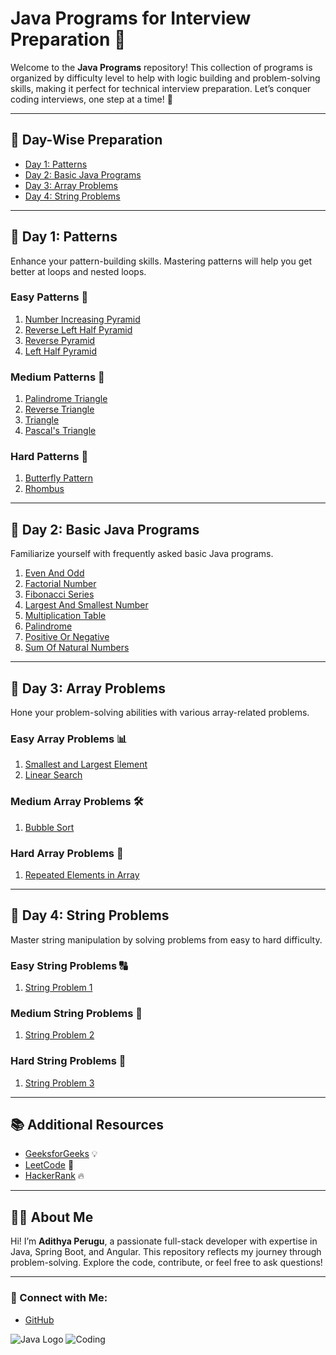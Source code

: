 # Java Programs for Interview Preparation 🚀

Welcome to the **Java Programs** repository! This collection of programs is organized by difficulty level to help with logic building and problem-solving skills, making it perfect for technical interview preparation. Let’s conquer coding interviews, one step at a time! 💪

---

## 📅 Day-Wise Preparation

- [Day 1: Patterns](#day-1-patterns)
- [Day 2: Basic Java Programs](#day-2-basic-java-programs)
- [Day 3: Array Problems](#day-3-array-problems)
- [Day 4: String Problems](#day-4-string-problems)

---

## 📅 Day 1: Patterns

Enhance your pattern-building skills. Mastering patterns will help you get better at loops and nested loops.

### Easy Patterns 🌱

1. [Number Increasing Pyramid](https://github.com/PERUGUADITHYA/JavaPrograms/blob/main/Patterns/Easy/NumberIncreasingPyramid.java)
2. [Reverse Left Half Pyramid](https://github.com/PERUGUADITHYA/JavaPrograms/blob/main/Patterns/Easy/ReverseLeftHalfPyramid.java)
3. [Reverse Pyramid](https://github.com/PERUGUADITHYA/JavaPrograms/blob/main/Patterns/Easy/ReversePyramid.java)
4. [Left Half Pyramid](https://github.com/PERUGUADITHYA/JavaPrograms/blob/main/Patterns/Easy/leftHalfPyramid.java)

### Medium Patterns 🌿

1. [Palindrome Triangle](https://github.com/PERUGUADITHYA/JavaPrograms/blob/main/Patterns/Medium/PalindromeTriangle.java)
2. [Reverse Triangle](https://github.com/PERUGUADITHYA/JavaPrograms/blob/main/Patterns/Medium/ReverseTriangle.java)
3. [Triangle](https://github.com/PERUGUADITHYA/JavaPrograms/blob/main/Patterns/Medium/Triangle.java)
4. [Pascal's Triangle](https://github.com/PERUGUADITHYA/JavaPrograms/blob/main/Patterns/Medium/pascalsTraingle.java)

### Hard Patterns 🌲

1. [Butterfly Pattern](https://github.com/PERUGUADITHYA/JavaPrograms/blob/main/Patterns/Hard/ButterflyPattern.java)
2. [Rhombus](https://github.com/PERUGUADITHYA/JavaPrograms/blob/main/Patterns/Hard/Rhombus.java)

---

## 📅 Day 2: Basic Java Programs

Familiarize yourself with frequently asked basic Java programs.

1. [Even And Odd](https://github.com/PERUGUADITHYA/JavaPrograms/blob/main/Basic%20Java%20Programs/EvenAndOdd.java)
2. [Factorial Number](https://github.com/PERUGUADITHYA/JavaPrograms/blob/main/Basic%20Java%20Programs/FactorialNumber.java)
3. [Fibonacci Series](https://github.com/PERUGUADITHYA/JavaPrograms/blob/main/Basic%20Java%20Programs/FibonacciSeries.java)
4. [Largest And Smallest Number](https://github.com/PERUGUADITHYA/JavaPrograms/blob/main/Basic%20Java%20Programs/LargestAndSmallestNumber.java)
5. [Multiplication Table](https://github.com/PERUGUADITHYA/JavaPrograms/blob/main/Basic%20Java%20Programs/MultiplicationTable.java)
6. [Palindrome](https://github.com/PERUGUADITHYA/JavaPrograms/blob/main/Basic%20Java%20Programs/Palindrome.java)
7. [Positive Or Negative](https://github.com/PERUGUADITHYA/JavaPrograms/blob/main/Basic%20Java%20Programs/PositiveOrNegative.java)
8. [Sum Of Natural Numbers](https://github.com/PERUGUADITHYA/JavaPrograms/blob/main/Basic%20Java%20Programs/SumOfNaturalNumbers.java)

---

## 📅 Day 3: Array Problems

Hone your problem-solving abilities with various array-related problems.

### Easy Array Problems 📊

1. [Smallest and Largest Element](link_to_easy_smallest_largest_program)
2. [Linear Search](link_to_easy_linear_search)

### Medium Array Problems 🛠

1. [Bubble Sort](link_to_medium_bubble_sort)

### Hard Array Problems 💪

1. [Repeated Elements in Array](link_to_hard_repeated_elements)

---

## 📅 Day 4: String Problems

Master string manipulation by solving problems from easy to hard difficulty.

### Easy String Problems 🔠

1. [String Problem 1](link_to_easy_string_problem_1)

### Medium String Problems 🧩

1. [String Problem 2](link_to_medium_string_problem_2)

### Hard String Problems 🔗

1. [String Problem 3](link_to_hard_string_problem_3)

---

## 📚 Additional Resources

- [GeeksforGeeks](https://www.geeksforgeeks.org) 💡
- [LeetCode](https://leetcode.com) 🧠
- [HackerRank](https://www.hackerrank.com) 🔥

---

## 👨‍💻 About Me

Hi! I’m **Adithya Perugu**, a passionate full-stack developer with expertise in Java, Spring Boot, and Angular. This repository reflects my journey through problem-solving. Explore the code, contribute, or feel free to ask questions!

---

### 🔗 Connect with Me:

- [GitHub](https://github.com/peruguadithya)

![Java Logo](https://upload.wikimedia.org/wikipedia/en/3/30/Java_programming_language_logo.svg)  ![Coding](https://upload.wikimedia.org/wikipedia/commons/thumb/3/38/Code_logo.png/600px-Code_logo.png)

